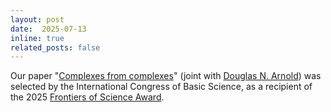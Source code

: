 ```yaml
---
layout: post
date:  2025-07-13
inline: true
related_posts: false
---
```


Our paper "[Complexes from complexes](https://link.springer.com/article/10.1007/s10208-021-09498-9)" (joint with [Douglas N. Arnold](https://www-users.cse.umn.edu/~arnold/)) was selected by the International Congress of Basic Science, as a recipient of the 2025 [Frontiers of Science Award](https://www.icbs.cn/site/pages/index/index?pageId=1fe7d1cf-c69c-47bd-a2fa-3d5731ca2610).
